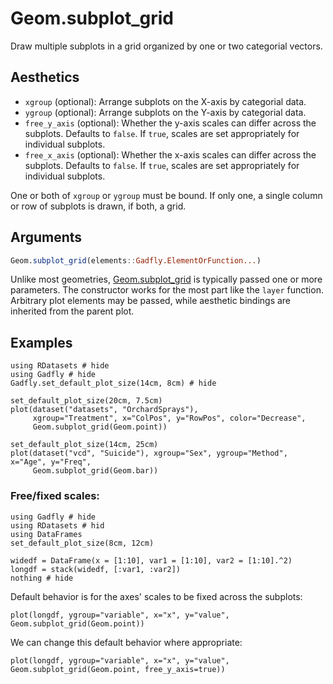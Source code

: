 # Geom.subplot_grid

Draw multiple subplots in a grid organized by one or two categorial vectors.

## Aesthetics

  * `xgroup` (optional): Arrange subplots on the X-axis by categorial data.
  * `ygroup` (optional): Arrange subplots on the Y-axis by categorial data.
  * `free_y_axis` (optional): Whether the y-axis scales can differ across
  the subplots. Defaults to `false`. If `true`, scales are set appropriately for individual subplots.
  * `free_x_axis` (optional): Whether the x-axis scales can differ across
  the subplots. Defaults to `false`. If `true`, scales are set appropriately for individual subplots.

One or both of `xgroup` or `ygroup` must be bound. If only one, a single column
or row of subplots is drawn, if both, a grid.

## Arguments

```julia
Geom.subplot_grid(elements::Gadfly.ElementOrFunction...)
```

Unlike most geometries, [Geom.subplot_grid](@ref) is typically passed one or more
parameters. The constructor works for the most part like the `layer` function.
Arbitrary plot elements may be passed, while aesthetic bindings are inherited
from the parent plot.


## Examples

```@example 1
using RDatasets # hide
using Gadfly # hide
Gadfly.set_default_plot_size(14cm, 8cm) # hide
```

```@example 1
set_default_plot_size(20cm, 7.5cm)
plot(dataset("datasets", "OrchardSprays"),
     xgroup="Treatment", x="ColPos", y="RowPos", color="Decrease",
     Geom.subplot_grid(Geom.point))
```


```@example 1
set_default_plot_size(14cm, 25cm)
plot(dataset("vcd", "Suicide"), xgroup="Sex", ygroup="Method", x="Age", y="Freq",
     Geom.subplot_grid(Geom.bar))
```

### Free/fixed scales:

```@example 2
using Gadfly # hide
using RDatasets # hid
using DataFrames
set_default_plot_size(8cm, 12cm)

widedf = DataFrame(x = [1:10], var1 = [1:10], var2 = [1:10].^2)
longdf = stack(widedf, [:var1, :var2])
nothing # hide
```

Default behavior is for the axes' scales to be fixed across the subplots:

```@example 2
plot(longdf, ygroup="variable", x="x", y="value", Geom.subplot_grid(Geom.point))
```

We can change this default behavior where appropriate:

```@example 2
plot(longdf, ygroup="variable", x="x", y="value", Geom.subplot_grid(Geom.point, free_y_axis=true))
```
